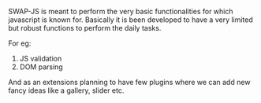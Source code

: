 SWAP-JS is meant to perform the very basic functionalities for which javascript is known for. Basically it is been developed to have a very limited but robust functions to perform the daily tasks.

For eg:
1. JS validation
2. DOM parsing

And as an extensions planning to have few plugins where we can add new fancy ideas like a gallery, slider etc.